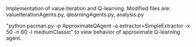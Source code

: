 Implementation of value iteration and Q-learning. Modified files are: valueIterationAgents.py, qlearningAgents.py, analysis.py

"python pacman.py -p ApproximateQAgent -a extractor=SimpleExtractor -x 50 -n 60 -l mediumClassic" to view behavior of approximate Q-learning agent.
